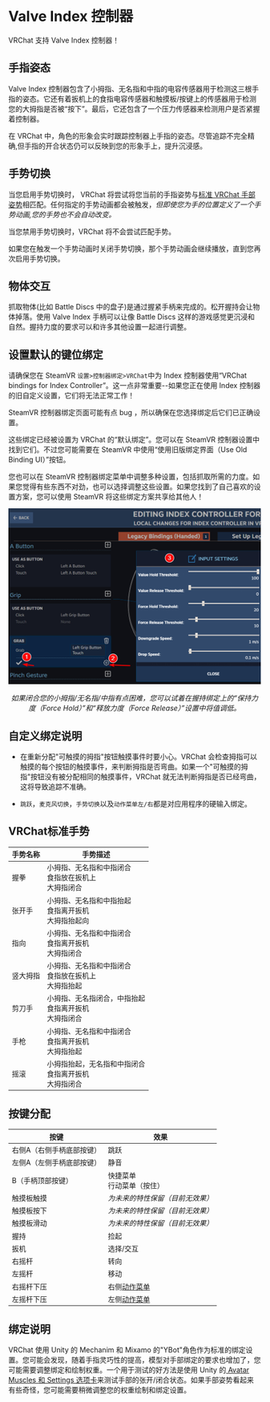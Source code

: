 # Valve Index 控制器

VRChat 支持 Valve Index 控制器！

## 手指姿态

Valve Index 控制器包含了小拇指、无名指和中指的电容传感器用于检测这三根手指的姿态。它还有着扳机上的食指电容传感器和触摸板/按键上的传感器用于检测您的大拇指是否被“按下”。最后，它还包含了一个压力传感器来检测用户是否紧握着控制器。

在 VRChat 中，角色的形象会实时跟踪控制器上手指的姿态。尽管追踪不完全精确,但手指的开合状态仍可以反映到您的形象手上，提升沉浸感。

## 手势切换

当您启用手势切换时， VRChat 将尝试将您当前的手指姿势与[标准 VRChat 手部姿势](../../blank.md)相匹配。任何指定的手势动画都会被触发，*但即使您为手的位置定义了一个手势动画,您的手势也不会自动改变。*

当您禁用手势切换时，VRChat 将不会尝试匹配手势。

如果您在触发一个手势动画时关闭手势切换，那个手势动画会继续播放，直到您再次启用手势切换。

## 物体交互

抓取物体(比如 Battle Discs 中的盘子)是通过握紧手柄来完成的。松开握持会让物体掉落。使用 Valve Index 手柄可以让像 Battle Discs 这样的游戏感觉更沉浸和自然。握持力度的要求可以和许多其他设置一起进行调整。

## 设置默认的键位绑定

请确保您在 SteamVR `设置>控制器绑定>VRChat`中为 Index 控制器使用“VRChat bindings for Index Controller”。这一点非常重要--如果您正在使用 Index 控制器的旧自定义设置，它们将无法正常工作！

SteamVR 控制器绑定页面可能有点 bug ，所以确保在您选择绑定后它们已正确设置。

这些绑定已经被设置为 VRChat 的“默认绑定”。您可以在 SteamVR 控制器设置中找到它们。不过您可能需要在 SteamVR 中使用“使用旧版绑定界面（Use Old Binding UI）”按钮。

您也可以在 SteamVR 控制器绑定菜单中调整多种设置，包括抓取所需的力度。如果您觉得有些东西不对劲，也可以选择调整这些设置。如果您找到了自己喜欢的设置方案，您可以使用 SteamVR 将这些绑定方案共享给其他人！

![img](../../img/valve-index-1.png)

<center>

*如果闭合您的小拇指/无名指/中指有点困难，您可以试着在握持绑定上的“保持力度（Force Hold）”和“释放力度（Force Release）”设置中将值调低。*

</center>

## 自定义绑定说明

- 在重新分配"可触摸的拇指"按钮触摸事件时要小心。VRChat 会检查拇指可以触摸的每个按钮的触摸事件，来判断拇指是否弯曲。如果一个"可触摸的拇指"按钮没有被分配相同的触摸事件，VRChat 就无法判断拇指是否已经弯曲，这将导致追踪不准确。

- `跳跃`，`麦克风切换`，`手势切换`以及`动作菜单左/右`都是对应用程序的硬输入绑定。

## VRChat标准手势

手势名称 | 手势描述
-- | --
握拳 | 小拇指、无名指和中指闭合<br>食指放在扳机上<br>大拇指闭合
张开手 | 小拇指、无名指和中指抬起<br>食指离开扳机<br>大拇指抬起向
指向 | 小拇指、无名指和中指闭合<br>食指离开扳机<br>大拇指闭合
竖大拇指 | 小拇指、无名指和中指闭合<br>食指放在扳机上<br>大拇指抬起
剪刀手 | 小拇指、无名指闭合，中指抬起<br>食指离开扳机<br>大拇指闭合
手枪 | 小拇指、无名指和中指闭合<br>食指离开扳机<br>大拇指抬起
摇滚 | 小拇指抬起，无名指和中指闭合<br>食指离开扳机<br>大拇指闭合

## 按键分配

按键 | 效果
-- | --
右侧A（右侧手柄底部按键） | 跳跃
左侧A（左侧手柄底部按键） | 静音
B（手柄顶部按键） | 快捷菜单<br>行动菜单（按住）
触摸板触摸 | *为未来的特性保留（目前无效果）*
触摸板按下 | *为未来的特性保留（目前无效果）*
触摸板滑动 | *为未来的特性保留（目前无效果）*
握持 | 捡起
扳机 | 选择/交互
右摇杆 | 转向
左摇杆 | 移动
右摇杆下压  | 右侧[动作菜单](./action-menu.md)
左摇杆下压  | 左侧[动作菜单](./action-menu.md)

## 绑定说明

VRChat 使用 Unity 的 Mechanim 和 Mixamo 的"YBot"角色作为标准的绑定设置。您可能会发现，随着手指灵巧性的提高，模型对手部绑定的要求也增加了，您可能需要调整绑定和绘制权重。一个用于测试的好方法是使用 Unity 的[ Avatar Muscles 和 Settings 选项卡](https://docs.unity3d.com/Manual/MuscleDefinitions.html)来测试手部的张开/闭合状态。如果手部姿势看起来有些奇怪，您可能需要稍微调整您的权重绘制和绑定设置。
